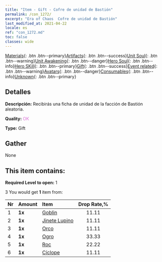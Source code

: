 ```yaml
---
title: "Item - Gift - Cofre de unidad de Bastión"
permalink: /con_1272/
excerpt: "Era of Chaos  Cofre de unidad de Bastión"
last_modified_at: 2021-04-22
locale: es
ref: "con_1272.md"
toc: false
classes: wide
---
```

 [Materials](/ItemsES/){: .btn .btn--primary}[Artifacts](/ItemsES/Artifacts/){: .btn .btn--success}[Unit Soul](/ItemsES/UnitSoul/){: .btn .btn--warning}[Unit Awakening](/ItemsES/UnitAwakening/){: .btn .btn--danger}[Hero Soul](/ItemsES/HeroSoul/){: .btn .btn--info}[Hero SKill](/ItemsES/HeroSkill/){: .btn .btn--primary}[Gift](/ItemsES/Gift/){: .btn .btn--success}[Event related](/ItemsES/Events/){: .btn .btn--warning}[Avatars](/ItemsES/Avatars/){: .btn .btn--danger}[Consumables](/ItemsES/Consumables/){: .btn .btn--info}[Unknown](/ItemsES/Unknown/){: .btn .btn--primary}

## Detalles
 **Descripción:** Recibirás una ficha de unidad de la facción de Bastión aleatoria.

 **Quality:** <span style="color: #DA70D6">OK</span>

 **Type:** Gift

## Gather

  None

## This item contains:

 **Required Level to open:** 1

 3 You would get **1** item  from:

  | Nr | Amount |     Item    | Drop Rate,% |
  |:---|:-------|:------------|:---------:|
  | 1 |  **1x** | [Goblin](/ItemsES/unt_217/) | 11.11 | 
  | 2 |  **1x** | [Jinete Lupino](/ItemsES/unt_218/) | 11.11 | 
  | 3 |  **1x** | [Orco](/ItemsES/unt_219/) | 11.11 | 
  | 4 |  **1x** | [Ogro](/ItemsES/unt_220/) | 33.33 | 
  | 5 |  **1x** | [Roc](/ItemsES/unt_221/) | 22.22 | 
  | 6 |  **1x** | [Cíclope](/ItemsES/unt_222/) | 11.11 | 

